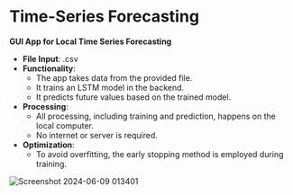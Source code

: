 # Time-Series Forecasting
**GUI App for Local Time Series Forecasting**

- **File Input**: .csv
- **Functionality**: 
  - The app takes data from the provided file.
  - It trains an LSTM model in the backend.
  - It predicts future values based on the trained model.
- **Processing**: 
  - All processing, including training and prediction, happens on the local computer.
  - No internet or server is required.
- **Optimization**: 
  - To avoid overfitting, the early stopping method is employed during training.

![Screenshot 2024-06-09 013401](https://github.com/SreevadanMulugu/Time-Series-Forecasting/assets/64011908/4cc1de4a-1d82-4c5c-b048-579b47a17325)


